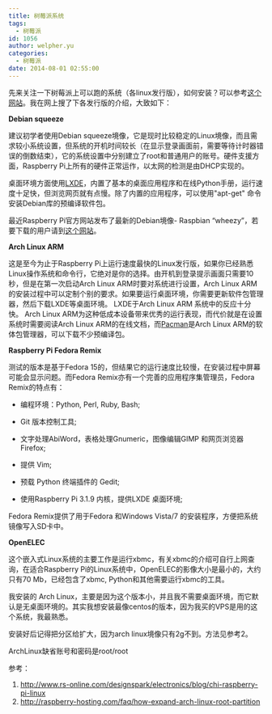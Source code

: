 ```yaml
---
title: 树莓派系统
tags:
  - 树莓派
id: 1056
author: welpher.yu
categories:
  - 树莓派
date: 2014-08-01 02:55:00
---
```



先来关注一下树莓派上可以跑的系统（各linux发行版），如何安装？可以参考[这个网站](http://elinux.org/RPi_Easy_SD_Card_Setup)。我在网上搜了下各发行版的介绍，大致如下：

**Debian squeeze**

建议初学者使用Debian squeeze境像，它是现时比较稳定的Linux境像，而且需求较小系统设置，但系统的开机时间较长（在显示登录画面前，需要等待计时器错误的倒数结束），它的系统设置中分别建立了root和普通用户的账号。硬件支援方面，Raspberry Pi上所有的硬件正常运作，以太网的检测是由DHCP实现的。

桌面环境方面使用[LXDE](http://zh.wikipedia.org/wiki/LXDE)，内置了基本的桌面应用程序和在线Python手册，运行速度十足快，但浏览网页就有点慢。除了内置的应用程序，可以使用"apt-get" 命令安装Debian库的预编译软件包。

最近Raspberry Pi官方网站发布了最新的Debian境像- Raspbian “wheezy”，若要下载的用户请到[这个网站](http://www.raspberrypi.org/downloads)。

**Arch Linux ARM**

这是至今为止于Raspberry Pi上运行速度最快的Linux发行版，如果你已经熟悉Linux操作系统和命令行，它绝对是你的选择。由开机到登录提示画面只需要10秒，但是在第一次启动Arch Linux ARM时要对系统进行设置，Arch Linux ARM的安装过程中可以定制个别的要求。如果要运行桌面环境，你需要更新软件包管理器，然后下载LXDE等桌面环境。 LXDE于Arch Linux ARM 系统中的反应十分快。 Arch Linux ARM为这种低成本设备带来优秀的运行表现，而代价就是在设置系统时需要阅读Arch Linux ARM的在线文档，而[Pacman](http://zh.wikipedia.org/wiki/Pacman)是Arch Linux ARM的软体包管理器，可以下载不少预编译包。

<!--more-->

**Raspberry Pi Fedora Remix**

测试的版本是基于Fedora 15的，但结果它的运行速度比较慢，在安装过程中屏幕可能会显示问题。而Fedora Remix亦有一个完善的应用程序集管理员，Fedora Remix的特点有：

- 编程环境：Python, Perl, Ruby, Bash;

- Git 版本控制工具;

- 文字处理AbiWord，表格处理Gnumeric，图像编辑GIMP 和网页浏览器Firefox;

- 提供 Vim;

- 预载 Python 终端插件的 Gedit;

- 使用Raspberry Pi 3.1.9 内核，提供LXDE 桌面环境;

Fedora Remix提供了用于Fedora 和Windows Vista/7 的安装程序，方便把系统镜像写入SD卡中。

**OpenELEC**

这个嵌入式Linux系统的主要工作是运行xbmc，有关xbmc的介绍可自行上网查询，在适合Raspberry Pi的Linux系统中，OpenELEC的影像大小是最小的，大约只有70 Mb，已经包含了xbmc, Python和其他需要运行xbmc的工具。


我安装的 Arch Linux，主要是因为这个版本小，并且我不需要桌面环境，而它默认是无桌面环境的。其实我想安装最像centos的版本，因为我买的VPS是用的这个系统，我最熟悉。

安装好后记得把分区给扩大，因为arch linux境像只有2g不到。方法见参考2。

ArchLinux缺省账号和密码是root/root


参考：

1. http://www.rs-online.com/designspark/electronics/blog/chi-raspberry-pi-linux
2. http://raspberry-hosting.com/faq/how-expand-arch-linux-root-partition